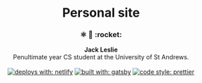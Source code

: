 <html>
<h1 align="center">
  Personal site
</h1>

<h3 align="center">
  ⚛️ 📄 :rocket:
</h3>
<p align="center">
  <strong>Jack Leslie</strong><br>
 Penultimate year CS student at the University of St Andrews.<br/><br/>
  <a href="https://www.netlify.com">
  <img alt="deploys with: netlify" src="https://api.netlify.com/api/v1/badges/11275097-434b-4415-948a-7fe24a3f0a12/deploy-status"></a>
  
  <a href="https://www.gatsbyjs.org">
  <img alt="built with: gatsby" src="https://img.shields.io/badge/built%20with-gatsby-%23663399.svg"></a>
  
  <a href="https://prettier.io/">
  <img alt="code style: prettier" src="https://img.shields.io/badge/code_style-prettier-ff69b4.svg"></a>
</p>
</html>
